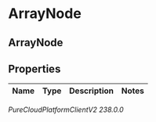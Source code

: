 # ArrayNode

## ArrayNode

## Properties

|Name | Type | Description | Notes|
|------------ | ------------- | ------------- | -------------|



_PureCloudPlatformClientV2 238.0.0_
